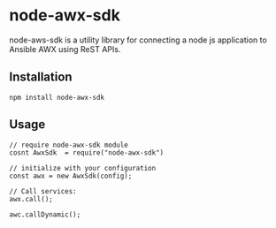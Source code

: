 # node-awx-sdk

node-aws-sdk is a utility library for connecting a node js application to Ansible AWX using ReST APIs.

## Installation

```
npm install node-awx-sdk

```

## Usage

```
// require node-awx-sdk module
cosnt AwxSdk  = require("node-awx-sdk")

// initialize with your configuration
const awx = new AwxSdk(config);

// Call services:
awx.call();

awc.callDynamic();

```
